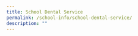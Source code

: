 ```yaml
---
title: School Dental Service
permalink: /school-info/school-dental-service/
description: ""
---
```

